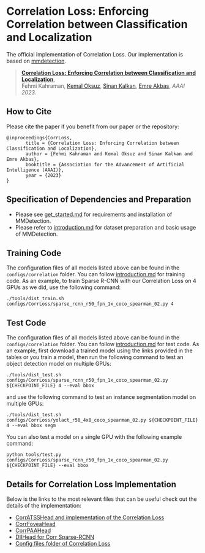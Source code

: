 
# Correlation Loss: Enforcing Correlation between Classification and Localization


The official implementation of Correlation Loss. Our implementation is based on [mmdetection](https://github.com/open-mmlab/mmdetection).

> [**Correlation Loss: Enforcing Correlation between Classification and Localization**](https://arxiv.org/abs/),            
> Fehmi Kahraman, [Kemal Oksuz](https://kemaloksuz.github.io/), [Sinan Kalkan](http://www.kovan.ceng.metu.edu.tr/~sinan/), [Emre Akbas](http://user.ceng.metu.edu.tr/~emre/),
> *AAAI 2023.*

## How to Cite

Please cite the paper if you benefit from our paper or the repository:
```
@inproceedings{CorrLoss,
       title = {Correlation Loss: Enforcing Correlation between Classification and Localization},
       author = {Fehmi Kahraman and Kemal Oksuz and Sinan Kalkan and Emre Akbas},
       booktitle = {Association for the Advancement of Artificial Intelligence (AAAI)},
       year = {2023}
}
```


## Specification of Dependencies and Preparation

- Please see [get_started.md](docs/get_started.md) for requirements and installation of MMDetection.
- Please refer to [introduction.md](docs/1_exist_data_model.md) for dataset preparation and basic usage of MMDetection.



## Training Code
The configuration files of all models listed above can be found in the `configs/correlation` folder. You can follow [introduction.md](docs/1_exist_data_model.md) for training code. As an example, to train Sparse R-CNN with our Correlation Loss on 4 GPUs as we did, use the following command:

```
./tools/dist_train.sh configs/CorrLoss/sparse_rcnn_r50_fpn_1x_coco_spearman_02.py 4
```

## Test Code
The configuration files of all models listed above can be found in the `configs/correlation` folder. You can follow [introduction.md](docs/1_exist_data_model.md) for test code. As an example, first download a trained model using the links provided in the tables or you train a model, then run the following command to test an object detection model on multiple GPUs:

```
./tools/dist_test.sh configs/CorrLoss/sparse_rcnn_r50_fpn_1x_coco_spearman_02.py ${CHECKPOINT_FILE} 4 --eval bbox 
```
and use the following command to test an instance segmentation model on multiple GPUs:

```
./tools/dist_test.sh configs/CorrLoss/yolact_r50_4x8_coco_spearman_02.py ${CHECKPOINT_FILE} 4 --eval bbox segm 
```
You can also test a model on a single GPU with the following example command:
```
python tools/test.py configs/CorrLoss/sparse_rcnn_r50_fpn_1x_coco_spearman_02.py ${CHECKPOINT_FILE} --eval bbox 
```


## Details for Correlation Loss Implementation

Below is the links to the most relevant files that can be useful check out the details of the implementation:
- [CorrATSSHead and implementation of the Correlation Loss](mmdet/models/dense_heads/corr_atss_head.py)
- [CorrFoveaHead](mmdet/models/dense_heads/corr_fovea_head.py)
- [CorrPAAHead](mmdet/models/dense_heads/corr_paa_head.py)
- [DIIHead for Corr Sparse-RCNN](mmdet/models/roi_heads/bbox_heads/dii_head.py)
- [Config files folder of Correlation Loss](configs/CorrLoss)
